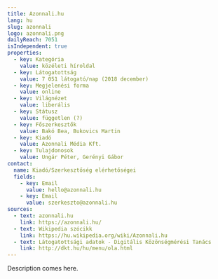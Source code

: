 ```yaml
---
title: Azonnali.hu
lang: hu
slug: azonnali
logo: azonnali.png
dailyReach: 7051
isIndependent: true
properties:
  - key: Kategória
    value: közéleti híroldal
  - key: Látogatottság
    value: 7 051 látogató/nap (2018 december)
  - key: Megjelenési forma
    value: online
  - key: Világnézet
    value: liberális
  - key: Státusz
    value: független (?)
  - key: Főszerkesztők
    value: Bakó Bea, Bukovics Martin
  - key: Kiadó
    value: Azonnali Média Kft.
  - key: Tulajdonosok
    value: Ungár Péter, Gerényi Gábor
contact:
  name: Kiadó/Szerkesztőség elérhetőségei
  fields:
    - key: Email
      value: hello@azonnali.hu
    - key: Email
      value: szerkeszto@azonnali.hu
sources:
  - text: azonnali.hu
    link: https://azonnali.hu/
  - text: Wikipedia szócikk
    link: https://hu.wikipedia.org/wiki/Azonnali.hu
  - text: Látogatottsági adatok - Digitális Közönségmérési Tanács
    link: http://dkt.hu/hu/menu/ola.html
---
```


Description comes here.